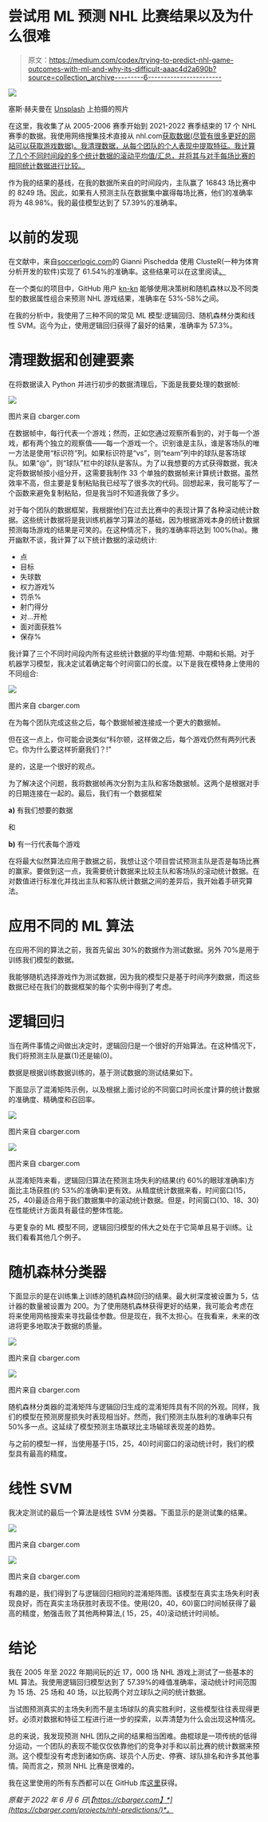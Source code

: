 # 尝试用 ML 预测 NHL 比赛结果以及为什么很难

> 原文：<https://medium.com/codex/trying-to-predict-nhl-game-outcomes-with-ml-and-why-its-difficult-aaac4d2a690b?source=collection_archive---------6----------------------->

![](img/d56703571f77020b725e7fed43c41a14.png)

塞斯·赫夫曼在 [Unsplash](https://unsplash.com/s/photos/nhl?utm_source=unsplash&utm_medium=referral&utm_content=creditCopyText) 上拍摄的照片

在这里，我收集了从 2005-2006 赛季开始到 2021-2022 赛季结束的 17 个 NHL 赛季的数据。我使用网络搜集技术直接从 nhl.com[获取数据(尽管有很多更好的网站可以获取游戏数据)。我清理数据，从每个团队的个人表现中提取特征。我计算了几个不同时间段的多个统计数据的滚动平均值/汇总，并将其与对手每场比赛的相同统计数据进行比较。](https://www.nhl.com/stats/teams?aggregate=0&reportType=game&seasonFrom=20052006&seasonTo=20202021&dateFromSeason&gameType=2&filter=gamesPlayed,gte,1&sort=a_gameDate&page=0&pageSize=100)

作为我的结果的基线，在我的数据所来自的时间段内，主队赢了 16843 场比赛中的 8249 场。因此，如果有人预测主队在数据集中赢得每场比赛，他们的准确率将为 48.98%。我的最佳模型达到了 57.39%的准确率。

# 以前的发现

在文献中，来自[soccerlogic.com](https://soccerlogic.com/)的 Gianni Pischedda 使用 ClusteR(一种为体育分析开发的软件)实现了 61.54%的准确率。这些结果可以在这里阅读[。](https://www.researchgate.net/publication/284457066_Predicting_NHL_Match_Outcomes_with_ML_Models)

在一个类似的项目中，GitHub 用户 [kn-kn](https://github.com/kn-kn) 能够使用决策树和随机森林以及不同类型的数据属性组合来预测 NHL 游戏结果，准确率在 53%-58%之间。

在我的分析中，我使用了三种不同的常见 ML 模型:逻辑回归、随机森林分类和线性 SVM。迄今为止，使用逻辑回归获得了最好的结果，准确率为 57.3%。

# 清理数据和创建要素

在将数据读入 Python 并进行初步的数据清理后，下面是我要处理的数据帧:

![](img/a808a12074fa75b7c3ffb9e9210913cf.png)

图片来自 cbarger.com

在数据帧中，每行代表一个游戏；然而，正如您通过观察所看到的，对于每一个游戏，都有两个独立的观察值——每一个游戏一个。识别谁是主队，谁是客场队的唯一方法是使用“标识符”列。如果标识符是“vs”，则“team”列中的球队是客场球队。如果“@”，则“球队”栏中的球队是客队。为了以我想要的方式获得数据，我决定将数据帧按小组分开，这需要我制作 33 个单独的数据帧来计算统计数据。虽然效率不高，但主要是复制粘贴我已经写了很多次的代码。回想起来，我可能写了一个函数来避免复制粘贴，但是我当时不知道我做了多少。

对于每个团队的数据框架，我根据他们在过去比赛中的表现计算了各种滚动统计数据。这些统计数据将是我训练机器学习算法的基础，因为根据游戏本身的统计数据预测每场游戏的结果是可笑的。在这种情况下，我的准确率将达到 100%(ha)。撇开幽默不谈，我计算了以下统计数据的滚动统计:

*   点
*   目标
*   失球数
*   权力游戏%
*   罚杀%
*   射门得分
*   对...开枪
*   面对面获胜%
*   保存%

我计算了三个不同时间段内所有这些统计数据的平均值:短期、中期和长期。对于机器学习模型，我决定试着确定每个时间窗口的长度。以下是我在模特身上使用的不同组合:

![](img/5fc60f62742cc6d15f1c845103489127.png)

图片来自 cbarger.com

在为每个团队完成这些之后，每个数据帧被连接成一个更大的数据帧。

但在这一点上，你可能会说类似“科尔顿，这样做之后，每个游戏仍然有两列代表它。你为什么要这样折磨我们？!"

是的，这是一个很好的观点。

为了解决这个问题，我将数据帧再次分割为主队和客场数据帧。这两个是根据对手的日期连接在一起的。最后，我们有一个数据框架

**a)** 有我们想要的数据

和

**b)** 有一行代表每个游戏

在将最大似然算法应用于数据之前，我想让这个项目尝试预测主队是否是每场比赛的赢家。要做到这一点，我需要统计数据来比较主队和客场队的滚动统计数据。在对数值进行标准化并找出主队和客队统计数据之间的差异后，我开始着手研究算法。

# 应用不同的 ML 算法

在应用不同的算法之前，我首先留出 30%的数据作为测试数据。另外 70%是用于训练我们模型的数据。

我能够随机选择游戏作为测试数据，因为我的模型只是基于时间序列数据，而这些数据已经在我们的数据框架的每个实例中得到了考虑。

# 逻辑回归

当在两件事情之间做出决定时，逻辑回归是一个很好的开始算法。在这种情况下，我们将预测主队是赢(1)还是输(0)。

数据是根据训练数据训练的，基于测试数据的测试结果如下。

下面显示了混淆矩阵示例，以及根据上面讨论的不同窗口时间长度计算的统计数据的准确度、精确度和召回率。

![](img/8d6eed81bb14df3215e1e10df9a35c26.png)

图片来自 cbarger.com

![](img/b2a4454da7e5ccf4b20925f028eff55f.png)

图片来自 cbarger.com

从混淆矩阵来看，逻辑回归算法在预测主场失利的结果(约 60%的眼球准确率)方面比主场获胜(约 53%的准确率)更有效。从精度统计数据来看，时间窗口(15，25，40)最适合用于我们数据集中的滚动统计数据。但是，时间窗口(10、18、30)在性能统计方面具有最佳的整体性能。

与更复杂的 ML 模型不同，逻辑回归模型的伟大之处在于它简单且易于训练。让我们看看其他几个例子。

# 随机森林分类器

下面显示的是在训练集上训练的随机森林回归的结果。最大树深度被设置为 5，估计器的数量被设置为 200。为了使用随机森林获得更好的结果，我可能会考虑在将来使用网格搜索来寻找最佳参数。但是现在，我不太担心。在我看来，未来的改进将更多地取决于数据的质量。

![](img/d30355b85513c2e8acf4fae8a0600074.png)

图片来自 cbarger.com

![](img/fef4686ccf4d9444441dc11b8ce62cc7.png)

图片来自 cbarger.com

随机森林分类器的混淆矩阵与逻辑回归生成的混淆矩阵具有不同的外观。同样，我们的模型在预测房屋损失时表现相当好。然而，我们预测主队胜利的准确率只有 50%多一点。这延续了模型预测主场赢球比主场输球表现差的趋势。

与之前的模型一样，当使用基于(15，25，40)时间窗口的滚动统计时，我们的模型具有最高的精度。

# 线性 SVM

我决定测试的最后一个算法是线性 SVM 分类器。下面显示的是测试集的结果。

![](img/fe9f4640f58e19d0668622e14e4588be.png)

图片来自 cbarger.com

![](img/26be19450b536e616bfafd663e58f04a.png)

图片来自 cbarger.com

有趣的是，我们得到了与逻辑回归相同的混淆矩阵图。该模型在真实主场失利时表现良好，而在真实主场获胜时表现不佳。使用(20，40，60)窗口时间帧获得了最高的精度，勉强击败了其他两种算法,( 15，25，40)滚动统计时间帧。

# 结论

我在 2005 年至 2022 年期间玩的近 17，000 场 NHL 游戏上测试了一些基本的 ML 算法。我使用逻辑回归模型达到了 57.39%的峰值准确率，滚动统计时间范围为 15 场、25 场和 40 场，以比较两个对立球队之间的统计数据。

当试图预测真实的主场失利而不是主场球队的真实胜利时，这些模型往往表现得更好。必须对数据和特征工程进行进一步的探索，以弄清楚为什么会出现这种情况。

总的来说，我发现预测 NHL 团队之间的结果相当困难。曲棍球是一项传统的低得分运动，一个团队的表现不能仅仅依靠他们的竞争对手和以前比赛的统计数据来预测。这个模型没有考虑到诸如伤病、球员个人历史、停赛、球队排名和许多其他事情。简而言之，预测 NHL 比赛是很难的。

我在这里使用的所有东西都可以在 GitHub 库[这里](https://github.com/cbarger233/NHL-Scores-Predictions)获得。

*原载于 2022 年 6 月 6 日*[*【https://cbarger.com】*](https://cbarger.com/projects/nhl-predictions/)*。*